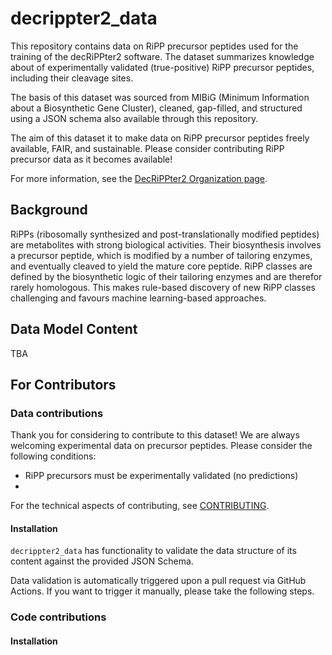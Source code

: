 decrippter2_data
=======

This repository contains data on RiPP precursor peptides used for the training of the decRiPPter2 software.
The dataset summarizes knowledge about of experimentally validated (true-positive) RiPP precursor peptides, including their cleavage sites.

The basis of this dataset was sourced from MIBiG (Minimum Information about a Biosynthetic Gene Cluster), cleaned, gap-filled, and structured using a JSON schema also available through this repository. 

The aim of this dataset it to make data on RiPP precursor peptides freely available, FAIR, and sustainable.
Please consider contributing RiPP precursor data as it becomes available!

For more information, see the [DecRiPPter2 Organization page](https://github.com/decrippter2).

## Background

RiPPs (ribosomally synthesized and post-translationally modified peptides) are metabolites with strong biological activities. 
Their biosynthesis involves a precursor peptide, which is modified by a number of tailoring enzymes, and eventually cleaved to yield the mature core peptide.
RiPP classes are defined by the biosynthetic logic of their tailoring enzymes and are therefor rarely homologous.
This makes rule-based discovery of new RiPP classes challenging and favours machine learning-based approaches.

## Data Model Content

TBA

## For Contributors

### Data contributions

Thank you for considering to contribute to this dataset! We are always welcoming experimental data on precursor peptides. Please consider the following conditions:

- RiPP precursors must be experimentally validated (no predictions)
- 

For the technical aspects of contributing, see [CONTRIBUTING](CONTRIBUTING.md).

#### Installation

`decrippter2_data` has functionality to validate the data structure of its content against the provided JSON Schema.

Data validation is automatically triggered upon a pull request via GitHub Actions. If you want to trigger it manually, please take the following steps.




### Code contributions

#### Installation


